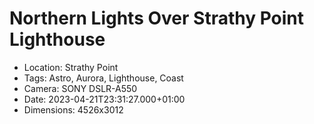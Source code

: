 # Northern Lights Over Strathy Point Lighthouse

- Location: Strathy Point
- Tags: Astro, Aurora, Lighthouse, Coast
- Camera: SONY DSLR-A550
- Date: 2023-04-21T23:31:27.000+01:00
- Dimensions: 4526x3012
